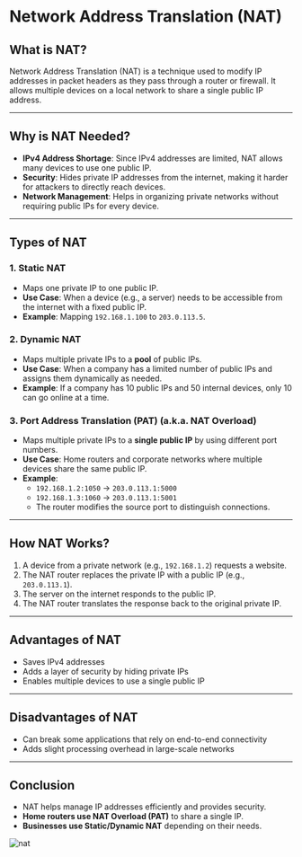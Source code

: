 # Network Address Translation (NAT)

## **What is NAT?**
Network Address Translation (NAT) is a technique used to modify IP addresses in packet headers as they pass through a router or firewall. It allows multiple devices on a local network to share a single public IP address.

---

## **Why is NAT Needed?**
- **IPv4 Address Shortage**: Since IPv4 addresses are limited, NAT allows many devices to use one public IP.
- **Security**: Hides private IP addresses from the internet, making it harder for attackers to directly reach devices.
- **Network Management**: Helps in organizing private networks without requiring public IPs for every device.

---

## **Types of NAT**
### **1. Static NAT**
- Maps one private IP to one public IP.
- **Use Case**: When a device (e.g., a server) needs to be accessible from the internet with a fixed public IP.
- **Example**: Mapping `192.168.1.100` to `203.0.113.5`.

###  **2. Dynamic NAT**
- Maps multiple private IPs to a **pool** of public IPs.
- **Use Case**: When a company has a limited number of public IPs and assigns them dynamically as needed.
- **Example**: If a company has 10 public IPs and 50 internal devices, only 10 can go online at a time.

###  **3. Port Address Translation (PAT) (a.k.a. NAT Overload)**
- Maps multiple private IPs to a **single public IP** by using different port numbers.
- **Use Case**: Home routers and corporate networks where multiple devices share the same public IP.
- **Example**:
  - `192.168.1.2:1050` → `203.0.113.1:5000`
  - `192.168.1.3:1060` → `203.0.113.1:5001`
  - The router modifies the source port to distinguish connections.

---

##  **How NAT Works?**
1. A device from a private network (e.g., `192.168.1.2`) requests a website.
2. The NAT router replaces the private IP with a public IP (e.g., `203.0.113.1`).
3. The server on the internet responds to the public IP.
4. The NAT router translates the response back to the original private IP.

---

## **Advantages of NAT**
- Saves IPv4 addresses
- Adds a layer of security by hiding private IPs
- Enables multiple devices to use a single public IP

---

##  **Disadvantages of NAT**
- Can break some applications that rely on end-to-end connectivity
-  Adds slight processing overhead in large-scale networks

---

##  **Conclusion**
- NAT helps manage IP addresses efficiently and provides security.
- **Home routers use NAT Overload (PAT)** to share a single IP.
- **Businesses use Static/Dynamic NAT** depending on their needs.

![nat](https://www.google.com/url?sa=i&url=https%3A%2F%2Fen.wikipedia.org%2Fwiki%2FNetwork_address_translation&psig=AOvVaw24tA7hSrY4a-aESQadQUlM&ust=1739354986434000&source=images&cd=vfe&opi=89978449&ved=0CBQQjRxqFwoTCODtnrOwu4sDFQAAAAAdAAAAABAE)
